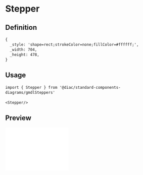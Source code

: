 # Stepper

## Definition

```
{
  _style: 'shape=rect;strokeColor=none;fillColor=#ffffff;',
  _width: 704,
  _height: 478,
}
```

## Usage

```
import { Stepper } from '@diac/standard-components-diagrams/gmdlSteppers'

<Stepper/>
```

## Preview

<img src="./stepper.png" width="200"/>
